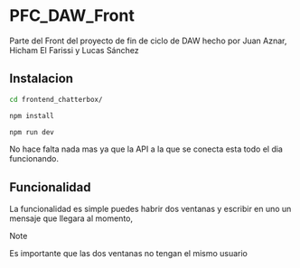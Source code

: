 # PFC_DAW_Front
Parte del Front del proyecto de fin de ciclo de DAW hecho por Juan Aznar, Hicham El Farissi y Lucas Sánchez

## Instalacion 
```bash
cd frontend_chatterbox/

npm install

npm run dev
```

No hace falta nada mas ya que la API a la que se conecta esta todo el dia funcionando.

## Funcionalidad

La funcionalidad es simple puedes habrir dos ventanas y escribir en uno un mensaje que llegara al momento,

> [!NOTE]
> Es importante que las dos ventanas no tengan el mismo usuario
